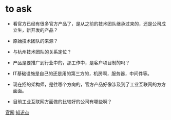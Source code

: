 # to ask
* 看官方已经有很多官方产品了，是从之前的技术团队继承过来的，还是公司成立生，新开发的产品？
* 原始技术团队的来源？
* 与杭州技术团队的关系定位？

* 产品是要推广到行业中的，那工作中，是客户项目制的吗？

* IT基础设施是自己的还是用的第三方的，机房啊，服务器，中间件等。

* 现在招的架构师，是往哪个方向的，官方产品好像涉及到了工业互联网的方方面面。

* 目前工业互联网方面做的比较好的公司有哪些啊？


[官网](https://www.geega.com/solution/14145409)
[知识点](https://pdai.tech/md/java/io/java-io-aio.html)
